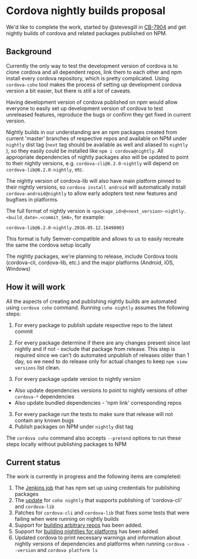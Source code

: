 #  Cordova nightly builds proposal

We'd like to complete the work, started by @stevesgill in [CB-7904](https://issues.apache.org/jira/browse/CB-7904) and get nightly builds of cordova and related packages published on NPM.

## Background

Currently the only way to test the development version of cordova is to clone cordova and all dependent repos, link them to each other and npm install every cordova repository, which is pretty complicated. Using `cordova-coho` tool makes the process of setting up development cordova version a bit easier, but there is still a lot of caveats.

Having development version of cordova published on npm would allow everyone to easily set up development version of cordova to test unreleased features, reproduce the bugs or confirm they get fixed in current version.

Nightly builds in our understanding are an npm packages created from current 'master' branches of respective repos and available on NPM under `nightly` dist tag (`next` tag should be available as well and aliased to `nightly` ), so they easily could be installed like `npm i cordova@nightly`. All appropriate dependencies of nightly packages also will be updated to point to their nightly versions, e.g. `cordova-cli@6.2.0-nightly` will depend on `cordova-lib@6.2.0-nightly`, etc.

The nightly version of cordova-lib will also have main platform pinned to their nightly versions, so `cordova install android` will automatically install `cordova-android@nightly` to allow early adopters test new features and bugfixes in platforms.

The full format of nightly version is `<package_id>@<next_version>-nightly.<build_date>.<commit_SHA>`, for example:

```
cordova-lib@6.2.0-nightly.2016.05.12.16498003
```

This format is fully Semver-compatible and allows to us to easily recreate the same the cordova setup locally

The nightly packages, we're planning to release, include Cordova tools (cordova-cli, cordova-lib, etc.) and the major platforms (Android, iOS, Windows)

## How it will work

All the aspects of creating and publishing nightly builds are automated using `cordova coho` command. Running `coho nightly` assumes the following steps:

1. For every package to publish update respective repo to the latest commit
2. For every package determine if there are any changes present since last nightly and if not - exclude that package from release. This step is required since we can't do automated unpublish of releases older than 1 day, so we need to do release only for actual changes to keep `npm view versions` list clean.

2. For every package update version to nightly version
  - Also update dependencies versions to point to nightly versions of other `cordova-*` dependencies
  - Also update bundled dependencies - 'npm link' corresponding repos
3. For every package run the tests to make sure that release will not contain any known bugs
4. Publish packages on NPM under `nightly` dist tag

The `cordova coho` command also accepts `--pretend` options to run these steps locally without publishing packages to NPM

## Current status

The work is currently in progress and the following items are completed:

1. The [Jenkins job](https://builds.apache.org/view/A-D/view/Cordova/job/cordova-nightly/) that has npm set up using credentials for publishing packages
2. The [update](https://github.com/apache/cordova-coho/pull/116) for `coho nightly` that supports publishing of 'cordova-cli' and `cordova-lib`
3. Patches for `cordova-cli` and `cordova-lib` that fixes some tests that were failing when were running on nightly builds
4. Support for [building arbitrary repos](https://github.com/apache/cordova-coho/pull/122) has been added.
5. Support for [building nightlies for platforms](https://github.com/apache/cordova-coho/pull/124) has been added.
6. Updated cordova to print necessary warnings and information about nightly versions of dependencies and platforms when running `cordova --version` and `cordova platform ls`
